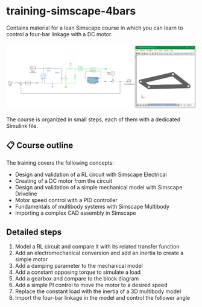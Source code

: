 # training-simscape-4bars
Contains material for a lean Simscape course in which you can learn to control a four-bar linkage with a DC motor.

![](assets/step_10.png)

The course is organized in small steps, each of them with a dedicated Simulink file.

## 📋 Course outline
The training covers the following concepts:
 - Design and validation of a RL circuit with Simscape Electrical
 - Creating of a DC motor from the circuit
 - Design and validation of a simple mechanical model with Simscape Driveline
 - Motor speed control with a PID controller
 - Fundamentals of multibody systems with Simscape Multibody
 - Importing a complex CAD assembly in Simscape

## Detailed steps
1. Model a RL circuit and compare it with its related transfer function
2. Add an electromechanical conversion and add an inertia to create a simple motor
3. Add a damping parameter to the mechanical model
4. Add a constant opposing torque to simulate a load
5. Add a gearbox and compare to the block diagram
6. Add a simple PI control to move the motor to a desired speed
7. Replace the constant load with the inertia of a 3D multibody model
8. Import the four-bar linkage in the model and control the follower angle